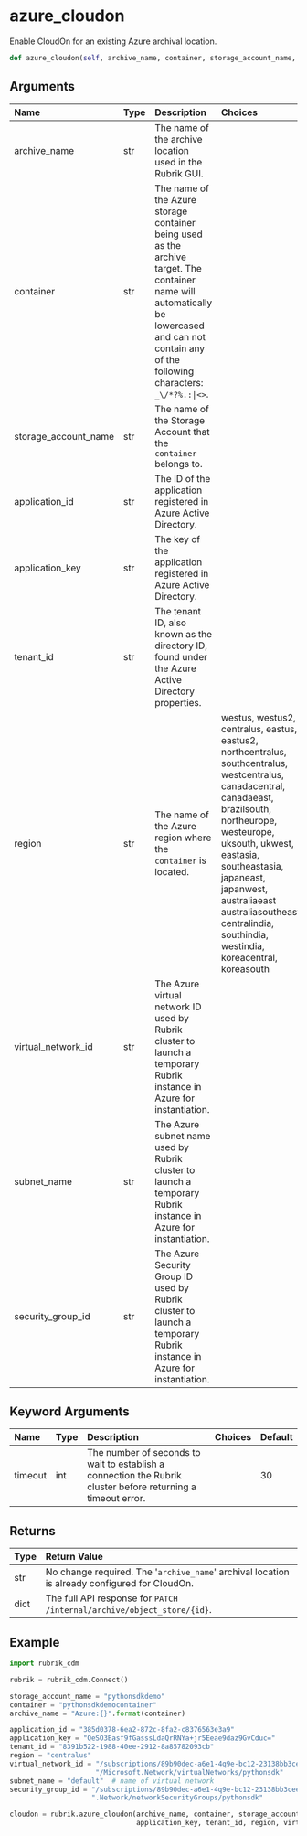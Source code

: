 # azure\_cloudon

Enable CloudOn for an existing Azure archival location.

```python
def azure_cloudon(self, archive_name, container, storage_account_name, application_id, application_key, tenant_id, region, virtual_network_id, subnet_name, security_group_id, timeout=30):
```

## Arguments

| Name | Type | Description | Choices |
| :--- | :--- | :--- | :--- |
| archive\_name | str | The name of the archive location used in the Rubrik GUI. |  |
| container | str | The name of the Azure storage container being used as the archive target. The container name will automatically be lowercased and can not contain any of the following characters: `_\/*?%.:\|<>`. |  |
| storage\_account\_name | str | The name of the Storage Account that the `container` belongs to. |  |
| application\_id | str | The ID of the application registered in Azure Active Directory. |  |
| application\_key | str | The key of the application registered in Azure Active Directory. |  |
| tenant\_id | str | The tenant ID, also known as the directory ID, found under the Azure Active Directory properties. |  |
| region | str | The name of the Azure region where the `container` is located. | westus, westus2, centralus, eastus, eastus2, northcentralus, southcentralus, westcentralus, canadacentral, canadaeast, brazilsouth, northeurope, westeurope, uksouth, ukwest, eastasia, southeastasia, japaneast, japanwest, australiaeast australiasoutheast, centralindia, southindia, westindia, koreacentral, koreasouth |
| virtual\_network\_id | str | The Azure virtual network ID used by Rubrik cluster to launch a temporary Rubrik instance in Azure for instantiation. |  |
| subnet\_name | str | The Azure subnet name used by Rubrik cluster to launch a temporary Rubrik instance in Azure for instantiation. |  |
| security\_group\_id | str | The Azure Security Group ID used by Rubrik cluster to launch a temporary Rubrik instance in Azure for instantiation. |  |

## Keyword Arguments

| Name | Type | Description | Choices | Default |
| :--- | :--- | :--- | :--- | :--- |
| timeout | int | The number of seconds to wait to establish a connection the Rubrik cluster before returning a timeout error. |  | 30 |

## Returns

| Type | Return Value |
| :--- | :--- |
| str | No change required. The '`archive_name`' archival location is already configured for CloudOn. |
| dict | The full API response for `PATCH /internal/archive/object_store/{id}`. |

## Example

```python
import rubrik_cdm

rubrik = rubrik_cdm.Connect()

storage_account_name = "pythonsdkdemo"
container = "pythonsdkdemocontainer"
archive_name = "Azure:{}".format(container)

application_id = "385d0378-6ea2-872c-8fa2-c8376563e3a9"
application_key = "QeSO3Easf9fGasssLdaQrRNYa+jr5Eeae9daz9GvCduc="
tenant_id = "8391b522-1988-40ee-2912-8a85782093cb"
region = "centralus"
virtual_network_id = "/subscriptions/89b90dec-a6e1-4q9e-bc12-23138bb3cee4/resourceGroups/PythonSDK/providers" \
                     "/Microsoft.Network/virtualNetworks/pythonsdk"
subnet_name = "default"  # name of virtual network
security_group_id = "/subscriptions/89b90dec-a6e1-4q9e-bc12-23138bb3cee4/resourceGroups/PythonSDK/providers/Microsoft" \
                    ".Network/networkSecurityGroups/pythonsdk"

cloudon = rubrik.azure_cloudon(archive_name, container, storage_account_name, application_id,
                               application_key, tenant_id, region, virtual_network_id, subnet_name, security_group_id)
```

